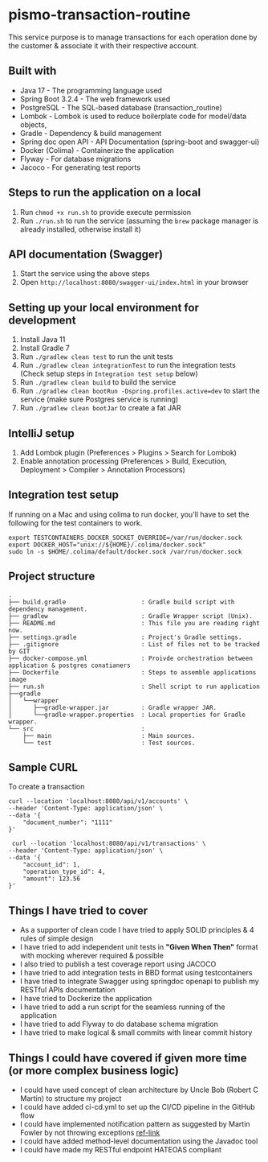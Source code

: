 # pismo-transaction-routine

This service purpose is to manage transactions for each operation done by the customer & associate it with their
respective account.

## Built with

* Java 17 - The programming language used
* Spring Boot 3.2.4 - The web framework used
* PostgreSQL - The SQL-based database (transaction_routine)
* Lombok - Lombok is used to reduce boilerplate code for model/data objects,
* Gradle - Dependency & build management
* Spring doc open API - API Documentation (spring-boot and swagger-ui)
* Docker (Colima) - Containerize the application
* Flyway - For database migrations
* Jacoco - For generating test reports

## Steps to run the application on a local

1. Run `chmod +x run.sh` to provide execute permission
2. Run `./run.sh` to run the service (assuming the `brew` package manager is already installed, otherwise install it)

## API documentation (Swagger)

1. Start the service using the above steps
2. Open `http://localhost:8080/swagger-ui/index.html` in your browser

## Setting up your local environment for development

1. Install Java 11
2. Install Gradle 7
3. Run `./gradlew clean test` to run the unit tests
4. Run `./gradlew clean integrationTest` to run the integration tests (Check setup steps in `Integration test setup`
   below)
4. Run `./gradlew clean build` to build the service
6. Run `./gradlew clean bootRun -Dspring.profiles.active=dev` to start the service (make sure Postgres service is
   running)
7. Run `./gradlew clean bootJar` to create a fat JAR

## IntelliJ setup

1. Add Lombok plugin (Preferences > Plugins > Search for Lombok)
2. Enable annotation processing (Preferences > Build, Execution, Deployment > Compiler > Annotation Processors)

## Integration test setup

If running on a Mac and using colima to run docker, you'll have to set the following for the test containers to work.

```
export TESTCONTAINERS_DOCKER_SOCKET_OVERRIDE=/var/run/docker.sock
export DOCKER_HOST="unix://${HOME}/.colima/docker.sock"
sudo ln -s $HOME/.colima/default/docker.sock /var/run/docker.sock
```

## Project structure

    .
    ├── build.gradle                     : Gradle build script with dependency management.
    ├── gradlew                          : Gradle Wrapper script (Unix).
    ├── README.md                        : This file you are reading right now.
    ├── settings.gradle                  : Project's Gradle settings.
    ├── .gitignore                       : List of files not to be tracked by GIT  
    ├── docker-compose.yml               : Proivde orchestration between application & postgres conatianers
    ├── Dockerfile                       : Steps to assemble applications image
    ├── run.sh                           : Shell script to run application
    ├──gradle                           
    │   └──wrapper
    │      ├──gradle-wrapper.jar         : Gradle wrapper JAR.
    │      └──gradle-wrapper.properties  : Local properties for Gradle wrapper.
    └── src                              : 
        ├── main                         : Main sources.
        └── test                         : Test sources.

## Sample CURL

To create a transaction

```
curl --location 'localhost:8080/api/v1/accounts' \
--header 'Content-Type: application/json' \
--data '{
    "document_number": "1111"
}'

 curl --location 'localhost:8080/api/v1/transactions' \
--header 'Content-Type: application/json' \
--data '{
    "account_id": 1,
    "operation_type_id": 4,
    "amount": 123.56
}'
```

## Things I have tried to cover

* As a supporter of clean code I have tried to apply SOLID principles & 4 rules of simple design
* I have tried to add independent unit tests in **"Given When Then"** format with mocking wherever required & possible
* I also tried to publish a test coverage report using JACOCO
* I have tried to add integration tests in BBD format using testcontainers
* I have tried to integrate Swagger using springdoc openapi to publish my RESTful APIs documentation
* I have tried to Dockerize the application
* I have tried to add a run script for the seamless running of the application
* I have tried to add Flyway to do database schema migration
* I have tried to make logical & small commits with linear commit history

## Things I could have covered if given more time (or more complex business logic)

* I could have used concept of clean architecture by Uncle Bob (Robert C Martin) to structure my project
* I could have added ci-cd.yml to set up the CI/CD pipeline in the GitHub flow
* I could have implemented notification pattern as suggested by Martin Fowler by not throwing
  exceptions [ref-link](https://martinfowler.com/articles/replaceThrowWithNotification.html)
* I could have added method-level documentation using the Javadoc tool
* I could have made my RESTful endpoint HATEOAS compliant
  
